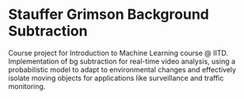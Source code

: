 # Stauffer Grimson Background Subtraction
Course project for Introduction to Machine Learning course @ IITD.
Implementation of bg subtraction for real-time video analysis, using a
probabilistic model to adapt to environmental changes and effectively isolate moving objects for
applications like surveillance and traffic monitoring.
